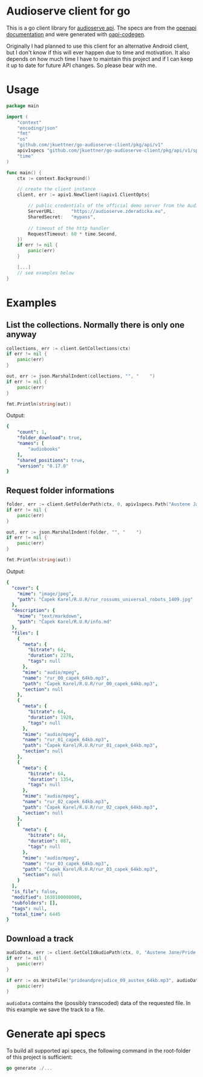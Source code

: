 # Audioserve client for go

This is a go client library for [audioserve api](https://github.com/izderadicka/audioserve).
The specs are from the [openapi documentation](https://github.com/izderadicka/audioserve/blob/master/docs/api.md) and were generated with [oapi-codegen](https://github.com/deepmap/oapi-codegen).

Originally I had planned to use this client for an alternative Android client, but I don't know if this will ever happen due to time and motivation.
It also depends on how much time I have to maintain this project and if I can keep it up to date for future API changes.
So please bear with me.

# Usage

```go
package main

import (
    "context"
    "encoding/json"
    "fmt"
    "os"
    "github.com/jkuettner/go-audioserve-client/pkg/api/v1"
    apiv1specs "github.com/jkuettner/go-audioserve-client/pkg/api/v1/specs"
    "time"
)

func main() {
    ctx := context.Background()

    // create the client instance
    client, err := apiv1.NewClient(&apiv1.ClientOpts{

        // public credentials of the official demo server from the Audioserve project
        ServerURL:      "https://audioserve.zderadicka.eu",
        SharedSecret:   "mypass",
        
        // timeout of the http handler
        RequestTimeout: 60 * time.Second,
    })
    if err != nil {
        panic(err)
    }

    [...]
    // see examples below
}
```

# Examples

## List the collections. Normally there is only one anyway

```go
collections, err := client.GetCollections(ctx)
if err != nil {
    panic(err)
}

out, err := json.MarshalIndent(collections, "", "    ")
if err != nil {
    panic(err)
}

fmt.Println(string(out))
```
Output:
```yaml
{
    "count": 1,
    "folder_download": true,
    "names": [
        "audiobooks"
    ],
    "shared_positions": true,
    "version": "0.17.0" 
} 
```

## Request folder informations

```go
folder, err := client.GetFolderPath(ctx, 0, apiv1specs.Path("Austene Jane/Pride And Prejudice"), &apiv1specs.GetColIdFolderPathParams{})
if err != nil {
    panic(err)
}

out, err := json.MarshalIndent(folder, "", "    ")
if err != nil {
    panic(err)
}

fmt.Println(string(out))
```
Output:
```yaml
{
  "cover": {
    "mime": "image/jpeg",
    "path": "Čapek Karel/R.U.R/rur_rossums_universal_robots_1409.jpg"
  },
  "description": {
    "mime": "text/markdown",
    "path": "Čapek Karel/R.U.R/info.md"
  },
  "files": [
    {
      "meta": {
        "bitrate": 64,
        "duration": 2276,
        "tags": null
      },
      "mime": "audio/mpeg",
      "name": "rur_00_capek_64kb.mp3",
      "path": "Čapek Karel/R.U.R/rur_00_capek_64kb.mp3",
      "section": null
    },
    {
      "meta": {
        "bitrate": 64,
        "duration": 1928,
        "tags": null
      },
      "mime": "audio/mpeg",
      "name": "rur_01_capek_64kb.mp3",
      "path": "Čapek Karel/R.U.R/rur_01_capek_64kb.mp3",
      "section": null
    },
    {
      "meta": {
        "bitrate": 64,
        "duration": 1354,
        "tags": null
      },
      "mime": "audio/mpeg",
      "name": "rur_02_capek_64kb.mp3",
      "path": "Čapek Karel/R.U.R/rur_02_capek_64kb.mp3",
      "section": null
    },
    {
      "meta": {
        "bitrate": 64,
        "duration": 887,
        "tags": null
      },
      "mime": "audio/mpeg",
      "name": "rur_03_capek_64kb.mp3",
      "path": "Čapek Karel/R.U.R/rur_03_capek_64kb.mp3",
      "section": null
    }
  ],
  "is_file": false,
  "modified": 1638100000000,
  "subfolders": [],
  "tags": null,
  "total_time": 6445
}

```

## Download a track

```go
audioData, err := client.GetColIdAudioPath(ctx, 0, "Austene Jane/Pride And Prejudice/prideandprejudice_09_austen_64kb.mp3", &apiv1specs.GetColIdAudioPathParams{})
if err != nil {
    panic(err)
}

if err := os.WriteFile("prideandprejudice_09_austen_64kb.mp3", audioData.Data, 0644); err != nil {
    panic(err)
}
```

`audioData` contains the (possibly transcoded) data of the requested file.
In this example we save the track to a file.

# Generate api specs

To build all supported api specs, the following command in the root-folder of this project is sufficient:

```go
go generate ./...
```